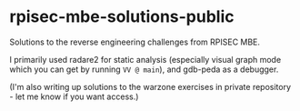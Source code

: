 # rpisec-mbe-solutions-public
Solutions to the reverse engineering challenges from RPISEC MBE.

I primarily used radare2 for static analysis (especially visual graph mode which you can get by running `VV @ main`), and gdb-peda as a debugger.

(I'm also writing up solutions to the warzone exercises in private repository - let me know if you want access.)
